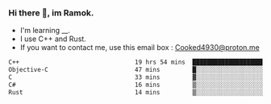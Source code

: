 ### Hi there 👋, im Ramok.

- I'm learning __.
- I use C++ and Rust.
- If you want to contact me, use this email box : Cooked4930@proton.me

<!--START_SECTION:waka-->

```txt
C++                                19 hrs 54 mins  ██████████████████████▓░░   90.76 %
Objective-C                        47 mins         █░░░░░░░░░░░░░░░░░░░░░░░░   03.64 %
C                                  33 mins         ▓░░░░░░░░░░░░░░░░░░░░░░░░   02.55 %
C#                                 16 mins         ▒░░░░░░░░░░░░░░░░░░░░░░░░   01.26 %
Rust                               14 mins         ▒░░░░░░░░░░░░░░░░░░░░░░░░   01.09 %
```

<!--END_SECTION:waka-->
